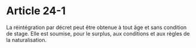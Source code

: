 # Article 24-1

La réintégration par décret peut être obtenue à tout âge et sans condition de stage. Elle est soumise, pour le surplus, aux conditions et aux règles de la naturalisation.